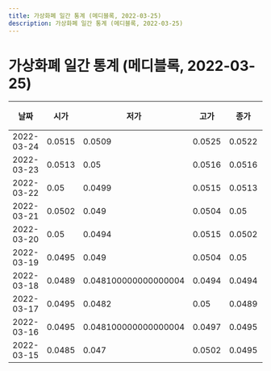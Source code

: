 ```yaml
---
title: 가상화폐 일간 통계 (메디블록, 2022-03-25)
description: 가상화폐 일간 통계 (메디블록, 2022-03-25)
---
```


가상화폐 일간 통계 (메디블록, 2022-03-25)
===

|날짜|시가|저가|고가|종가|비고|
|--|--|--|--|--|--|
|2022-03-24|0.0515|0.0509|0.0525|0.0522|    |
|2022-03-23|0.0513|0.05|0.0516|0.0516|    |
|2022-03-22|0.05|0.0499|0.0515|0.0513|    |
|2022-03-21|0.0502|0.049|0.0504|0.05|    |
|2022-03-20|0.05|0.0494|0.0515|0.0502|    |
|2022-03-19|0.0495|0.049|0.0504|0.05|    |
|2022-03-18|0.0489|0.048100000000000004|0.0494|0.0494|    |
|2022-03-17|0.0495|0.0482|0.05|0.0489|    |
|2022-03-16|0.0495|0.048100000000000004|0.0497|0.0495|    |
|2022-03-15|0.0485|0.047|0.0502|0.0495|    |
